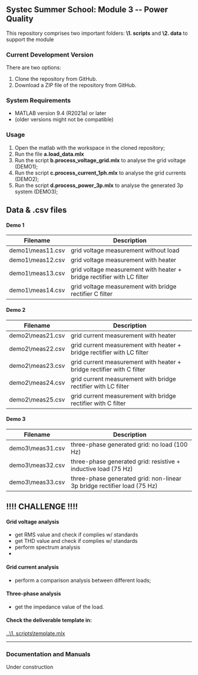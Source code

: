 
Systec Summer School: Module 3 -- Power Quality 
----

This repository comprises two important folders: **\1. scripts** and **\2. data** to support the module

### Current Development Version
There are two options:
1. Clone the repository from GitHub.
2. Download a ZIP file of the repository from GitHub.

### System Requirements
*   MATLAB version 9.4 (R2021a) or later
*   (older versions might not be compatible)

### Usage
1. Open the matlab with the workspace in the cloned repository;
2. Run the file **a.load_data.mlx**
3. Run the script **b.process_voltage_grid.mlx** to analyse the grid voltage (DEMO1);
4. Run the script **c.process_current_1ph.mlx** to analyse the grid currents (DEMO2);
5. Run the script **d.process_power_3p.mlx** to analyse the generated 3p system (DEMO3);

## Data & .csv files

#### Demo 1
|Filename| Description  |
|--|--|
| demo1\meas11.csv | grid voltage measurement without load |
| demo1\meas12.csv | grid voltage measurement with heater |
| demo1\meas13.csv | grid voltage measurement with heater + bridge rectifier with LC filter |
| demo1\meas14.csv | grid voltage measurement with bridge rectifier C filter |

#### Demo 2
|Filename| Description  |
|--|--|
| demo2\meas21.csv | grid current measurement with heater |
| demo2\meas22.csv | grid current measurement with heater + bridge rectifier with LC filter |
| demo2\meas23.csv | grid current measurement with heater + bridge rectifier with C filter |
| demo2\meas24.csv | grid current measurement with bridge rectifier with LC filter |
| demo2\meas25.csv | grid current measurement with bridge rectifier with C filter |

#### Demo 3
|Filename| Description  |
|--|--|
| demo3\meas31.csv | three-phase generated grid: no load (100 Hz) |
| demo3\meas32.csv | three-phase generated grid: resistive + inductive load (75 Hz) |
| demo3\meas33.csv | three-phase generated grid: non-linear 3p bridge rectifier load (75 Hz) |
 


## !!!!  CHALLENGE  !!!!

#### Grid voltage analysis
*  get RMS value and check if complies w/ standards
*  get THD value and check if complies w/ standards
*  perform spectrum analysis
*  
#### Grid current analysis
*  perform a comparison analysis between different loads;

#### Three-phase analysis
* get the impedance value of the load.

#### Check the deliverable template in:
[..\1. scripts\template.mlx](https://github.com/vitormorais/SummerSchool_PowerQuality/raw/main/1.%20scripts/template.mlx)


----
### Documentation and Manuals
Under construction

